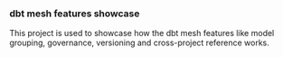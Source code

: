 
### dbt mesh features showcase

This project is used to showcase how the dbt mesh features like model grouping, governance, versioning and cross-project reference works.

